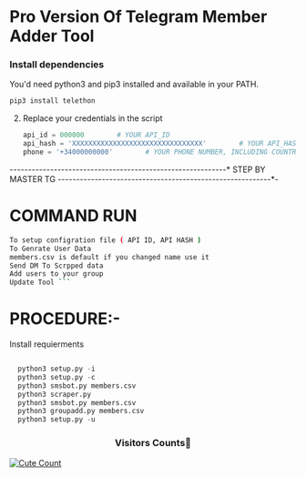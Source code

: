 # Pro Version Of Telegram Member Adder Tool


### Install dependencies

You'd need python3 and pip3 installed and available in your PATH.
```python
pip3 install telethon
```
2. Replace your credentials in the script
    ```python
    api_id = 000000        # YOUR API_ID
    api_hash = 'XXXXXXXXXXXXXXXXXXXXXXXXXXXXXXXX'        # YOUR API_HASH
    phone = '+34000000000'        # YOUR PHONE NUMBER, INCLUDING COUNTRY CODE
    ```



-*-*-*-*-*-*-*-*-*-*-*-*-*-*-*-*-*-*-*-*-*-*-*-*-*-*-*-*-*-*-*-*-*-*-*-*-*-*-*-*-*-*-*-*-*-*-*-*-*-*-*-*-*-*-*-*-*-*-*
                                             STEP BY MASTER TG
*-*-*-*-*-*-*-*-*-*-*-*-*-*-*-*-*-*-*-*-*-*-*-*-*-*-*-*-*-*-*-*-*-*-*-*-*-*-*-*-*-*-*-*-*-*-*-*-*-*-*-*-*-*-*-*-*-*-*-

# COMMAND RUN
```sh
To setup configration file ( API ID, API HASH )
To Genrate User Data
members.csv is default if you changed name use it 
Send DM To Scrpped data
Add users to your group
Update Tool ```
```
# PROCEDURE:-

Install requierments
```python

  python3 setup.py -i
  python3 setup.py -c
  python3 smsbot.py members.csv
  python3 scraper.py
  python3 smsbot.py members.csv
  python3 groupadd.py members.csv
  python3 setup.py -u
```

<h3 align="center">Visitors Counts👀</h3>
<a href="https://github.com/mastertgtool/ADD-MEMBER-.git"><img alt="Cute Count" 
src="https://count.getloli.com/get/@mastertgtool/ADD-MEMBER-.git?theme=rule34" /></a>
